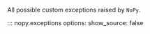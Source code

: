 All possible custom exceptions raised by `NoPy`.

::: nopy.exceptions
    options:
        show_source: false
